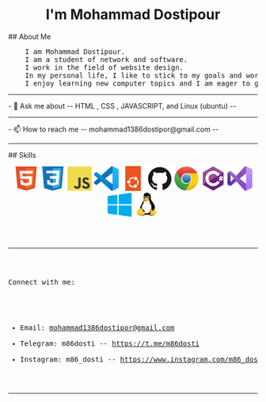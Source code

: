 <h1 align="center">I'm Mohammad Dostipour</h1>

<p>## About Me</p>

<pre>
    I am Mohammad Dostipour.
    I am a student of network and software.
    I work in the field of website design.
    In my personal life, I like to stick to my goals and work hard to achieve them.
    I enjoy learning new computer topics and I am eager to gain more knowledge in my field of work..
</pre>
<hr>
<p>- 💬 Ask me about -- HTML , CSS , JAVASCRIPT, and Linux (ubuntu) --</p>
<hr>
<p>- 📫 How to reach me -- mohammad1386dostipor@gmail.com --</p>
<hr>
<p>## Skills</p>
<p align="center">
    <img src="https://github.com/devicons/devicon/blob/master/icons/html5/html5-original.svg" alt="HTML" height="50px">
<img src="https://github.com/devicons/devicon/blob/master/icons/css3/css3-original.svg" alt="CSS" height="50px">
<img src="https://github.com/devicons/devicon/blob/master/icons/javascript/javascript-original.svg" alt="JAVASCRIPt" height="50px">
<img src="https://github.com/devicons/devicon/blob/master/icons/vscode/vscode-original.svg" alt="VScode" height="50px">
<img src="https://github.com/devicons/devicon/blob/master/icons/ubuntu/ubuntu-original.svg" alt="UBUNTU" height="50px">
<img src="https://github.com/devicons/devicon/blob/master/icons/github/github-original.svg" alt="github" height="50px">
<img src="https://github.com/devicons/devicon/blob/master/icons/chrome/chrome-original.svg" alt="chrome" height="50px">
<img src="https://github.com/devicons/devicon/blob/master/icons/csharp/csharp-original.svg" alt="c#" height="50px">
<img src="https://github.com/devicons/devicon/blob/master/icons/visualstudio/visualstudio-original.svg" alt="visualstudio" height="50px">
<img src="https://github.com/devicons/devicon/blob/master/icons/windows8/windows8-original.svg" alt="windows" height="50px">
<img src="https://github.com/devicons/devicon/blob/master/icons/linux/linux-original.svg" alt="linux" height="50px">


<a href="https://skillicons.dev">
</a>
</p>
<br>
<div>
<pre>
<hr>
    <p>Connect with me:</p>

- Email: mohammad1386dostipor@gmail.com 
- Telegram: m86dosti -- https://t.me/m86dosti
- Instagram: m86_dosti -- https://www.instagram.com/m86_dosti
<hr>
</pre>

</div>
